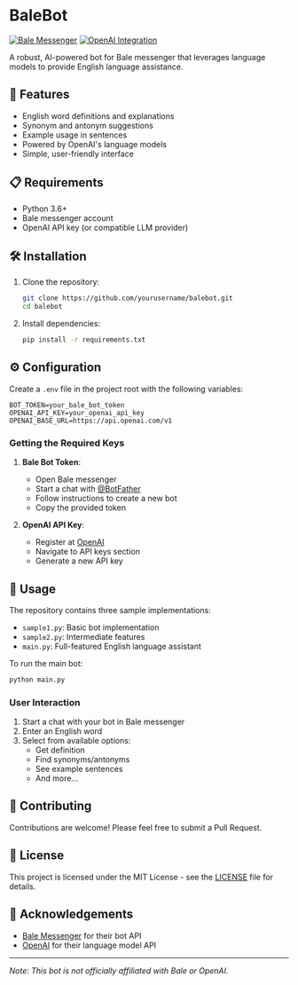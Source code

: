 # BaleBot

[![Bale Messenger](https://img.shields.io/badge/Bale-Messenger-blue)](https://bale.ai/)
[![OpenAI Integration](https://img.shields.io/badge/OpenAI-Integration-green)](https://openai.com/)

A robust, AI-powered bot for Bale messenger that leverages language models to provide English language assistance.

## 🚀 Features

- English word definitions and explanations
- Synonym and antonym suggestions
- Example usage in sentences
- Powered by OpenAI's language models
- Simple, user-friendly interface

## 📋 Requirements

- Python 3.6+
- Bale messenger account
- OpenAI API key (or compatible LLM provider)

## 🛠️ Installation

1. Clone the repository:
   ```bash
   git clone https://github.com/yourusername/balebot.git
   cd balebot
   ```

2. Install dependencies:
   ```bash
   pip install -r requirements.txt
   ```

## ⚙️ Configuration

Create a `.env` file in the project root with the following variables:

```
BOT_TOKEN=your_bale_bot_token
OPENAI_API_KEY=your_openai_api_key
OPENAI_BASE_URL=https://api.openai.com/v1
```

### Getting the Required Keys

1. **Bale Bot Token**: 
   - Open Bale messenger
   - Start a chat with [@BotFather](https://bale.ai/botfather)
   - Follow instructions to create a new bot
   - Copy the provided token

2. **OpenAI API Key**:
   - Register at [OpenAI](https://platform.openai.com/)
   - Navigate to API keys section
   - Generate a new API key

## 🚀 Usage

The repository contains three sample implementations:

- `sample1.py`: Basic bot implementation
- `sample2.py`: Intermediate features
- `main.py`: Full-featured English language assistant

To run the main bot:

```bash
python main.py
```

### User Interaction

1. Start a chat with your bot in Bale messenger
2. Enter an English word
3. Select from available options:
   - Get definition
   - Find synonyms/antonyms
   - See example sentences
   - And more...

## 🤝 Contributing

Contributions are welcome! Please feel free to submit a Pull Request.

## 📄 License

This project is licensed under the MIT License - see the [LICENSE](LICENSE) file for details.

## 🙏 Acknowledgements

- [Bale Messenger](https://bale.ai/) for their bot API
- [OpenAI](https://openai.com/) for their language model API

---

*Note: This bot is not officially affiliated with Bale or OpenAI.*